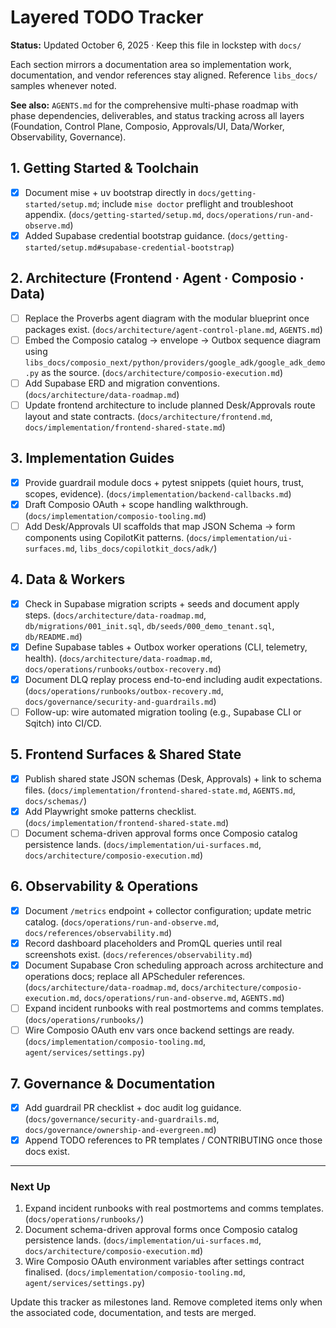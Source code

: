 # Layered TODO Tracker

**Status:** Updated October 6, 2025 · Keep this file in lockstep with `docs/`

Each section mirrors a documentation area so implementation work, documentation, and
vendor references stay aligned. Reference `libs_docs/` samples whenever noted.

**See also:** `AGENTS.md` for the comprehensive multi-phase roadmap with phase
dependencies, deliverables, and status tracking across all layers (Foundation, Control
Plane, Composio, Approvals/UI, Data/Worker, Observability, Governance).

## 1. Getting Started & Toolchain

- [x] Document mise + uv bootstrap directly in `docs/getting-started/setup.md`; include
      `mise doctor` preflight and troubleshoot appendix. (`docs/getting-started/setup.md`,
      `docs/operations/run-and-observe.md`)
- [x] Added Supabase credential bootstrap guidance. (`docs/getting-started/setup.md#supabase-credential-bootstrap`)

## 2. Architecture (Frontend · Agent · Composio · Data)

- [ ] Replace the Proverbs agent diagram with the modular blueprint once packages exist. (`docs/architecture/agent-control-plane.md`, `AGENTS.md`)
- [ ] Embed the Composio catalog → envelope → Outbox sequence diagram using
      `libs_docs/composio_next/python/providers/google_adk/google_adk_demo.py` as the source. (`docs/architecture/composio-execution.md`)
- [ ] Add Supabase ERD and migration conventions. (`docs/architecture/data-roadmap.md`)
- [ ] Update frontend architecture to include planned Desk/Approvals route layout and
      state contracts. (`docs/architecture/frontend.md`, `docs/implementation/frontend-shared-state.md`)

## 3. Implementation Guides

- [x] Provide guardrail module docs + pytest snippets (quiet hours, trust, scopes,
      evidence). (`docs/implementation/backend-callbacks.md`)
- [x] Draft Composio OAuth + scope handling walkthrough. (`docs/implementation/composio-tooling.md`)
- [ ] Add Desk/Approvals UI scaffolds that map JSON Schema → form components using
      CopilotKit patterns. (`docs/implementation/ui-surfaces.md`, `libs_docs/copilotkit_docs/adk/`)

## 4. Data & Workers

- [x] Check in Supabase migration scripts + seeds and document apply steps. (`docs/architecture/data-roadmap.md`, `db/migrations/001_init.sql`, `db/seeds/000_demo_tenant.sql`, `db/README.md`)
- [x] Define Supabase tables + Outbox worker operations (CLI, telemetry, health). (`docs/architecture/data-roadmap.md`, `docs/operations/runbooks/outbox-recovery.md`)
- [x] Document DLQ replay process end-to-end including audit expectations. (`docs/operations/runbooks/outbox-recovery.md`, `docs/governance/security-and-guardrails.md`)
- [ ] Follow-up: wire automated migration tooling (e.g., Supabase CLI or Sqitch) into CI/CD.

## 5. Frontend Surfaces & Shared State

- [x] Publish shared state JSON schemas (Desk, Approvals) + link to schema files. (`docs/implementation/frontend-shared-state.md`, `AGENTS.md`, `docs/schemas/`)
- [x] Add Playwright smoke patterns checklist. (`docs/implementation/frontend-shared-state.md`)
- [ ] Document schema-driven approval forms once Composio catalog persistence lands. (`docs/implementation/ui-surfaces.md`, `docs/architecture/composio-execution.md`)

## 6. Observability & Operations

- [x] Document `/metrics` endpoint + collector configuration; update metric catalog. (`docs/operations/run-and-observe.md`, `docs/references/observability.md`)
- [x] Record dashboard placeholders and PromQL queries until real screenshots exist. (`docs/references/observability.md`)
- [x] Document Supabase Cron scheduling approach across architecture and operations docs; replace all APScheduler references. (`docs/architecture/data-roadmap.md`, `docs/architecture/composio-execution.md`, `docs/operations/run-and-observe.md`, `AGENTS.md`)
- [ ] Expand incident runbooks with real postmortems and comms templates. (`docs/operations/runbooks/`)
- [ ] Wire Composio OAuth env vars once backend settings are ready. (`docs/implementation/composio-tooling.md`, `agent/services/settings.py`)

## 7. Governance & Documentation

- [x] Add guardrail PR checklist + doc audit log guidance. (`docs/governance/security-and-guardrails.md`, `docs/governance/ownership-and-evergreen.md`)
- [x] Append TODO references to PR templates / CONTRIBUTING once those docs exist.

---

### Next Up

1. Expand incident runbooks with real postmortems and comms templates. (`docs/operations/runbooks/`)
2. Document schema-driven approval forms once Composio catalog persistence lands. (`docs/implementation/ui-surfaces.md`, `docs/architecture/composio-execution.md`)
3. Wire Composio OAuth environment variables after settings contract finalised. (`docs/implementation/composio-tooling.md`, `agent/services/settings.py`)

Update this tracker as milestones land. Remove completed items only when the associated
code, documentation, and tests are merged.
